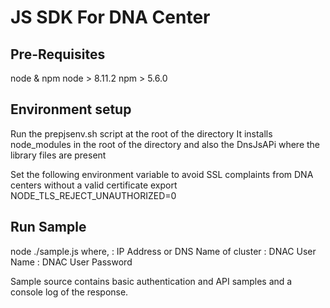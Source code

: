 # JS SDK For DNA Center

## Pre-Requisites
node & npm
node > 8.11.2
npm  > 5.6.0

## Environment setup
Run the prepjsenv.sh script at the root of the directory
It installs node_modules in the root of the directory and also the DnsJsAPi
where the library files are present

Set the following environment variable to avoid
SSL complaints from DNA centers without a valid certificate
export NODE_TLS_REJECT_UNAUTHORIZED=0

## Run Sample
node ./sample.js <IP> <USER> <PASSWORD>
where,
<IP>: IP Address or DNS Name of cluster
<USER>: DNAC User Name
<PASSWORD>: DNAC User Password

Sample source contains basic authentication
and API samples and a console log of the response.
